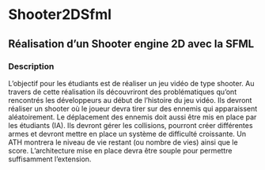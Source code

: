 # Shooter2DSfml

## Réalisation d’un Shooter engine 2D avec la SFML

### Description

L’objectif pour les étudiants est de réaliser un jeu vidéo de type shooter. Au travers de
cette réalisation ils découvriront des problématiques qu’ont rencontrés les développeurs
au début de l’histoire du jeu vidéo.
Ils devront réaliser un shooter où le joueur devra tirer sur des ennemis qui apparaissent
aléatoirement. Le déplacement des ennemis doit aussi être mis en place par les
étudiants (IA). Ils devront gérer les collisions, pourront créer différentes armes et devront
mettre en place un système de difficulté croissante. Un ATH montrera le niveau de vie
restant (ou nombre de vies) ainsi que le score.
L’architecture mise en place devra être souple pour permettre suffisamment l’extension. 
